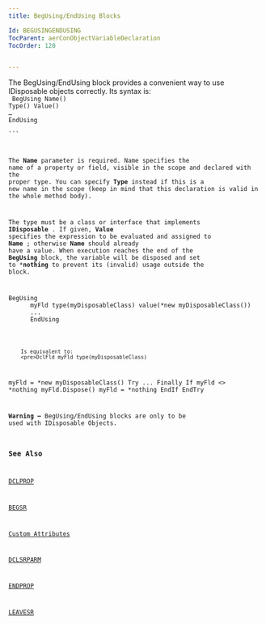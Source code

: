```yaml
---
title: BegUsing/EndUsing Blocks

Id: BEGUSINGENDUSING
TocParent: aerConObjectVariableDeclaration
TocOrder: 120


---
```


The BegUsing/EndUsing block provides a convenient way to use IDisposable objects correctly. Its syntax is: 
<br />
        <code class="language-aer">
            BegUsing Name(<variable name>)
            Type(<object type>) Value(<expression>) <br />… <br />EndUsing <br />
        ```

The **Name** parameter is required. Name specifies the name of a property or field, visible in the scope and declared with the proper type. You can specify **Type** instead if this is a new name in the scope (keep in mind that this declaration is valid in the whole method body). 

The type must be a class or interface that implements **IDisposable** . If given, **Value** specifies the expression to be evaluated and assigned to **Name** ; otherwise **Name** should already have a value. When execution reaches the end of the **BegUsing** block, the variable will be disposed and set to ***nothing** to prevent its (invalid) usage outside the block. 
<pre>BegUsing 
	  myFld type(myDisposableClass) value(*new myDisposableClass()) 
	  ... 
	  EndUsing </pre>
        Is equivalent to:
        <pre>DclFld myFld type(myDisposableClass) 
myFld = *new myDisposableClass() 
Try 
  ... 
Finally 
  If myFld <> *nothing 
     myFld.Dispose() 
     myFld = *nothing 
  EndIf
EndTry
	  </pre>

**Warning &#8211;** BegUsing/EndUsing blocks are only to be used with IDisposable Objects. 


### See Also
[DCLPROP](DCLPROP.html)

[BEGSR](BEGSR.html)

[Custom Attributes](aerConCustomAttributes.html)

[DCLSRPARM](DCLSRPARM.html)

[ENDPROP](ENDPROP.html)

[LEAVESR](LEAVESR.html) 
